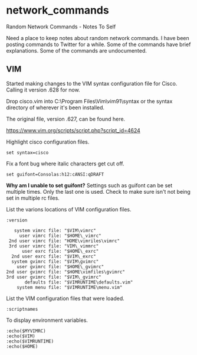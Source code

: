 # network_commands
Random Network Commands - Notes To Self

Need a place to keep notes about random network commands.  I have been posting commands to Twitter for a while.  Some of the commands have brief explanations.  Some of the commands are undocumented.

## VIM
Started making changes to the VIM syntax configuration file for Cisco.  Calling it version .628 for now.

Drop cisco.vim into C:\Program Files\Vim\vim91\syntax or the syntax directory of wherever it's been installed.

The original file, version .627, can be found here.

https://www.vim.org/scripts/script.php?script_id=4624

Highlight cisco configuration files.
```
set syntax=cisco
```

Fix a font bug where italic characters get cut off.
```
set guifont=Consolas:h12:cANSI:qDRAFT
```

**Why am I unable to set guifont?**  Settings such as guifont can be set multiple times.  Only the last one is used.  Check to make sure isn't not being set in multiple rc files.

List the varions locations of VIM configuration files.
```
:version

   system vimrc file: "$VIM\vimrc"
     user vimrc file: "$HOME\_vimrc"
 2nd user vimrc file: "HOME\vimriles\vimrc"
 3rd user vimrc file: "VIM\_vimmrc"
      user exrc file: "$HOME\_exrc"
  2nd user exrc file: "$VIM\_exrc"
  system gvimrc file: "$VIM\gvimrc"
    user gvimrc file: "$HOME\_gvimrc"
2nd user gvimrc file: "$HOME\vimfiles\gvimrc"
3rd user gvimrc file: "$VIM\_gvimrc"
       defaults file: "$VIMRUNTIME\defaults.vim"
    system menu file: "$VIMRUNTIME\menu.vim"
```

List the VIM configuration files that were loaded.
```
:scriptnames
```

To display environment variables.
```
:echo($MYVIMRC)
:echo($VIM)
:echo($VIMRUNTIME)
:echo($HOME)
```
